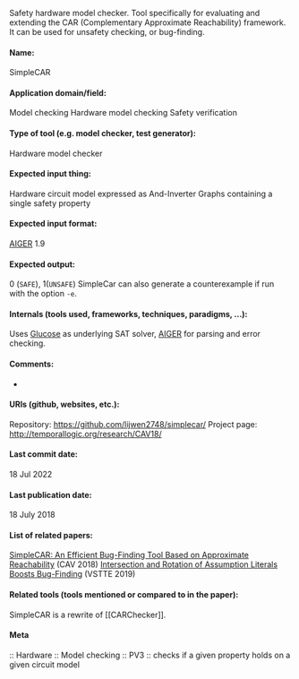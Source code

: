Safety hardware model checker.
Tool specifically for evaluating and extending the CAR (Complementary Approximate Reachability) framework. It can be used for unsafety checking, or bug-finding.

#### Name:
SimpleCAR

#### Application domain/field:
Model checking
Hardware model checking
Safety verification

#### Type of tool (e.g. model checker, test generator):
Hardware model checker

#### Expected input thing:
Hardware circuit model expressed as And-Inverter Graphs containing a single safety property

#### Expected input format:
[AIGER](../../Formats/AIGER.md) 1.9

#### Expected output:
0 (`SAFE`), 1(`UNSAFE`)
SimpleCar can also generate a counterexample if run with the option `-e`.

#### Internals (tools used, frameworks, techniques, paradigms, ...):
Uses [Glucose](../Solvers/SAT/Glucose.md) as underlying SAT solver, [AIGER](../../Formats/AIGER.md) for parsing and error checking.

#### Comments:
-

#### URIs (github, websites, etc.):
Repository: https://github.com/lijwen2748/simplecar/
Project page: http://temporallogic.org/research/CAV18/

#### Last commit date:
18 Jul 2022

#### Last publication date:
18 July 2018

#### List of related papers:
[SimpleCAR: An Efficient Bug-Finding Tool Based on Approximate Reachability](https://doi.org/10.1007/978-3-319-96142-2_5) (CAV 2018)
[Intersection and Rotation of Assumption Literals Boosts Bug-Finding](https://doi.org/10.1007/978-3-030-41600-3_12) (VSTTE 2019)

#### Related tools (tools mentioned or compared to in the paper):
SimpleCAR is a rewrite of [[CARChecker]].

#### Meta
:: Hardware
:: Model checking
:: PV3 :: checks if a given property holds on a given circuit model
